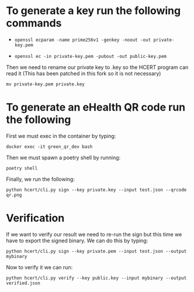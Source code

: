 # To generate a key run the following commands

- `openssl ecparam -name prime256v1 -genkey -noout -out private-key.pem`

- `openssl ec -in private-key.pem -pubout -out public-key.pem`

Then we need to rename our private key to .key so the HCERT program can read it (This has been patched in this fork so it is not necessary)

`mv private-key.pem private.key`

# To generate an eHealth QR code run the following

First we must exec in the container by typing:

`docker exec -it green_qr_dev bash`

Then we must spawn a poetry shell by running:

`poetry shell`

Finally, we run the following:

`python hcert/cli.py sign --key private.key --input test.json --qrcode qr.png`


# Verification

If we want to verify our result we need to re-run the sign but this time we have
to export the signed binary. We can do this by typing:

`python hcert/cli.py sign --key private.pem --input test.json --output mybinary`

Now to verify it we can run:

`python hcert/cli.py verify --key public.key --input mybinary --output verified.json`
